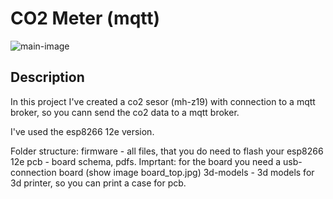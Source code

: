 # CO2 Meter (mqtt)

![main-image](raw.githubusercontent.com/de1m/co2-meter-mqtt/master/co2-lampe-main-crop.jpg)

## Description

In this project I've created a co2 sesor (mh-z19) with connection to a mqtt broker, so you cann send the co2 data to a mqtt broker. 

I've used the esp8266 12e version. 

Folder structure:
firmware - all files, that you do need to flash your esp8266 12e
pcb - board schema, pdfs. Imprtant: for the board you need a usb-connection board (show image board_top.jpg)
3d-models - 3d models for 3d printer, so you can print a case for pcb.